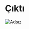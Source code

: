 # Çıktı
![Adsız](https://user-images.githubusercontent.com/65457064/117543741-c11bc300-b026-11eb-8fa0-3008f9578d5c.png)
